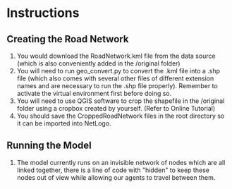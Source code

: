 # Instructions
## Creating the Road Network
1. You would download the RoadNetwork.kml file from the data source (which is also conveniently added in the /original folder)
2. You will need to run geo_convert.py to convert the .kml file into a .shp file (which also comes with several other files of different extension names and are necessary to run the .shp file properly). Remember to activate the virtual environment first before doing so.
3. You will need to use QGIS software to crop the shapefile in the /original folder using a cropbox created by yourself. (Refer to Online Tutorial)
4. You should save the CroppedRoadNetwork files in the root directory so it can be imported into NetLogo.

## Running the Model
1. The model currently runs on an invisible network of nodes which are all linked together, there is a line of code with "hidden" to keep these nodes out of view while allowing our agents to travel between them.